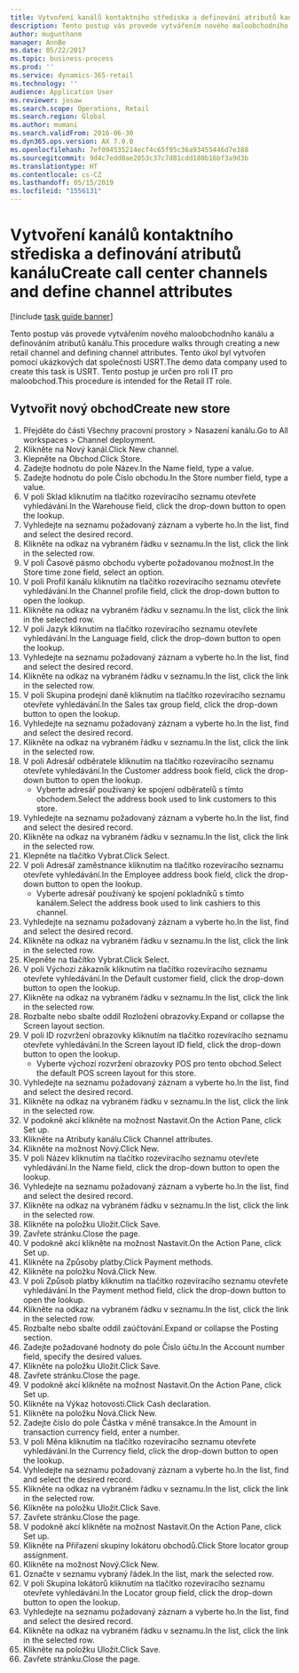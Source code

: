 ```yaml
---
title: Vytvoření kanálů kontaktního střediska a definování atributů kanálu
description: Tento postup vás provede vytvářením nového maloobchodního kanálu a definováním atributů kanálu.
author: mugunthanm
manager: AnnBe
ms.date: 05/22/2017
ms.topic: business-process
ms.prod: ''
ms.service: dynamics-365-retail
ms.technology: ''
audience: Application User
ms.reviewer: josaw
ms.search.scope: Operations, Retail
ms.search.region: Global
ms.author: mumani
ms.search.validFrom: 2016-06-30
ms.dyn365.ops.version: AX 7.0.0
ms.openlocfilehash: 7ef094535214ecf4c65f95c36a93455446d7e388
ms.sourcegitcommit: 9d4c7edd0ae2053c37c7d81cdd180b16bf3a9d3b
ms.translationtype: HT
ms.contentlocale: cs-CZ
ms.lasthandoff: 05/15/2019
ms.locfileid: "1556131"
---
```

# <a name="create-call-center-channels-and-define-channel-attributes"></a><span data-ttu-id="bb7b1-103">Vytvoření kanálů kontaktního střediska a definování atributů kanálu</span><span class="sxs-lookup"><span data-stu-id="bb7b1-103">Create call center channels and define channel attributes</span></span>

[!include [task guide banner](../includes/task-guide-banner.md)]

<span data-ttu-id="bb7b1-104">Tento postup vás provede vytvářením nového maloobchodního kanálu a definováním atributů kanálu.</span><span class="sxs-lookup"><span data-stu-id="bb7b1-104">This procedure walks through creating a new retail channel and defining channel attributes.</span></span> <span data-ttu-id="bb7b1-105">Tento úkol byl vytvořen pomocí ukázkových dat společnosti USRT.</span><span class="sxs-lookup"><span data-stu-id="bb7b1-105">The demo data company used to create this task is USRT.</span></span> <span data-ttu-id="bb7b1-106">Tento postup je určen pro roli IT pro maloobchod.</span><span class="sxs-lookup"><span data-stu-id="bb7b1-106">This procedure is intended for the Retail IT role.</span></span>


## <a name="create-new-store"></a><span data-ttu-id="bb7b1-107">Vytvořit nový obchod</span><span class="sxs-lookup"><span data-stu-id="bb7b1-107">Create new store</span></span>
1. <span data-ttu-id="bb7b1-108">Přejděte do části Všechny pracovní prostory > Nasazení kanálu.</span><span class="sxs-lookup"><span data-stu-id="bb7b1-108">Go to All workspaces > Channel deployment.</span></span>
2. <span data-ttu-id="bb7b1-109">Klikněte na Nový kanál.</span><span class="sxs-lookup"><span data-stu-id="bb7b1-109">Click New channel.</span></span>
3. <span data-ttu-id="bb7b1-110">Klepněte na Obchod.</span><span class="sxs-lookup"><span data-stu-id="bb7b1-110">Click Store.</span></span>
4. <span data-ttu-id="bb7b1-111">Zadejte hodnotu do pole Název.</span><span class="sxs-lookup"><span data-stu-id="bb7b1-111">In the Name field, type a value.</span></span>
5. <span data-ttu-id="bb7b1-112">Zadejte hodnotu do pole Číslo obchodu.</span><span class="sxs-lookup"><span data-stu-id="bb7b1-112">In the Store number field, type a value.</span></span>
6. <span data-ttu-id="bb7b1-113">V poli Sklad kliknutím na tlačítko rozevíracího seznamu otevřete vyhledávání.</span><span class="sxs-lookup"><span data-stu-id="bb7b1-113">In the Warehouse field, click the drop-down button to open the lookup.</span></span>
7. <span data-ttu-id="bb7b1-114">Vyhledejte na seznamu požadovaný záznam a vyberte ho.</span><span class="sxs-lookup"><span data-stu-id="bb7b1-114">In the list, find and select the desired record.</span></span>
8. <span data-ttu-id="bb7b1-115">Klikněte na odkaz na vybraném řádku v seznamu.</span><span class="sxs-lookup"><span data-stu-id="bb7b1-115">In the list, click the link in the selected row.</span></span>
9. <span data-ttu-id="bb7b1-116">V poli Časové pásmo obchodu vyberte požadovanou možnost.</span><span class="sxs-lookup"><span data-stu-id="bb7b1-116">In the Store time zone field, select an option.</span></span>
10. <span data-ttu-id="bb7b1-117">V poli Profil kanálu kliknutím na tlačítko rozevíracího seznamu otevřete vyhledávání.</span><span class="sxs-lookup"><span data-stu-id="bb7b1-117">In the Channel profile field, click the drop-down button to open the lookup.</span></span>
11. <span data-ttu-id="bb7b1-118">Klikněte na odkaz na vybraném řádku v seznamu.</span><span class="sxs-lookup"><span data-stu-id="bb7b1-118">In the list, click the link in the selected row.</span></span>
12. <span data-ttu-id="bb7b1-119">V poli Jazyk kliknutím na tlačítko rozevíracího seznamu otevřete vyhledávání.</span><span class="sxs-lookup"><span data-stu-id="bb7b1-119">In the Language field, click the drop-down button to open the lookup.</span></span>
13. <span data-ttu-id="bb7b1-120">Vyhledejte na seznamu požadovaný záznam a vyberte ho.</span><span class="sxs-lookup"><span data-stu-id="bb7b1-120">In the list, find and select the desired record.</span></span>
14. <span data-ttu-id="bb7b1-121">Klikněte na odkaz na vybraném řádku v seznamu.</span><span class="sxs-lookup"><span data-stu-id="bb7b1-121">In the list, click the link in the selected row.</span></span>
15. <span data-ttu-id="bb7b1-122">V poli Skupina prodejní daně kliknutím na tlačítko rozevíracího seznamu otevřete vyhledávání.</span><span class="sxs-lookup"><span data-stu-id="bb7b1-122">In the Sales tax group field, click the drop-down button to open the lookup.</span></span>
16. <span data-ttu-id="bb7b1-123">Vyhledejte na seznamu požadovaný záznam a vyberte ho.</span><span class="sxs-lookup"><span data-stu-id="bb7b1-123">In the list, find and select the desired record.</span></span>
17. <span data-ttu-id="bb7b1-124">Klikněte na odkaz na vybraném řádku v seznamu.</span><span class="sxs-lookup"><span data-stu-id="bb7b1-124">In the list, click the link in the selected row.</span></span>
18. <span data-ttu-id="bb7b1-125">V poli Adresář odběratele kliknutím na tlačítko rozevíracího seznamu otevřete vyhledávání.</span><span class="sxs-lookup"><span data-stu-id="bb7b1-125">In the Customer address book field, click the drop-down button to open the lookup.</span></span>
    * <span data-ttu-id="bb7b1-126">Vyberte adresář používaný ke spojení odběratelů s tímto obchodem.</span><span class="sxs-lookup"><span data-stu-id="bb7b1-126">Select the address book used to link customers to this store.</span></span>  
19. <span data-ttu-id="bb7b1-127">Vyhledejte na seznamu požadovaný záznam a vyberte ho.</span><span class="sxs-lookup"><span data-stu-id="bb7b1-127">In the list, find and select the desired record.</span></span>
20. <span data-ttu-id="bb7b1-128">Klikněte na odkaz na vybraném řádku v seznamu.</span><span class="sxs-lookup"><span data-stu-id="bb7b1-128">In the list, click the link in the selected row.</span></span>
21. <span data-ttu-id="bb7b1-129">Klepněte na tlačítko Vybrat.</span><span class="sxs-lookup"><span data-stu-id="bb7b1-129">Click Select.</span></span>
22. <span data-ttu-id="bb7b1-130">V poli Adresář zaměstnance kliknutím na tlačítko rozevíracího seznamu otevřete vyhledávání.</span><span class="sxs-lookup"><span data-stu-id="bb7b1-130">In the Employee address book field, click the drop-down button to open the lookup.</span></span>
    * <span data-ttu-id="bb7b1-131">Vyberte adresář používaný ke spojení pokladníků s tímto kanálem.</span><span class="sxs-lookup"><span data-stu-id="bb7b1-131">Select the address book used to link cashiers to this channel.</span></span>  
23. <span data-ttu-id="bb7b1-132">Vyhledejte na seznamu požadovaný záznam a vyberte ho.</span><span class="sxs-lookup"><span data-stu-id="bb7b1-132">In the list, find and select the desired record.</span></span>
24. <span data-ttu-id="bb7b1-133">Klikněte na odkaz na vybraném řádku v seznamu.</span><span class="sxs-lookup"><span data-stu-id="bb7b1-133">In the list, click the link in the selected row.</span></span>
25. <span data-ttu-id="bb7b1-134">Klepněte na tlačítko Vybrat.</span><span class="sxs-lookup"><span data-stu-id="bb7b1-134">Click Select.</span></span>
26. <span data-ttu-id="bb7b1-135">V poli Výchozí zákazník kliknutím na tlačítko rozevíracího seznamu otevřete vyhledávání.</span><span class="sxs-lookup"><span data-stu-id="bb7b1-135">In the Default customer field, click the drop-down button to open the lookup.</span></span>
27. <span data-ttu-id="bb7b1-136">Klikněte na odkaz na vybraném řádku v seznamu.</span><span class="sxs-lookup"><span data-stu-id="bb7b1-136">In the list, click the link in the selected row.</span></span>
28. <span data-ttu-id="bb7b1-137">Rozbalte nebo sbalte oddíl Rozložení obrazovky.</span><span class="sxs-lookup"><span data-stu-id="bb7b1-137">Expand or collapse the Screen layout section.</span></span>
29. <span data-ttu-id="bb7b1-138">V poli ID rozvržení obrazovky kliknutím na tlačítko rozevíracího seznamu otevřete vyhledávání.</span><span class="sxs-lookup"><span data-stu-id="bb7b1-138">In the Screen layout ID field, click the drop-down button to open the lookup.</span></span>
    * <span data-ttu-id="bb7b1-139">Vyberte výchozí rozvržení obrazovky POS pro tento obchod.</span><span class="sxs-lookup"><span data-stu-id="bb7b1-139">Select the default POS screen layout for this store.</span></span>  
30. <span data-ttu-id="bb7b1-140">Vyhledejte na seznamu požadovaný záznam a vyberte ho.</span><span class="sxs-lookup"><span data-stu-id="bb7b1-140">In the list, find and select the desired record.</span></span>
31. <span data-ttu-id="bb7b1-141">Klikněte na odkaz na vybraném řádku v seznamu.</span><span class="sxs-lookup"><span data-stu-id="bb7b1-141">In the list, click the link in the selected row.</span></span>
32. <span data-ttu-id="bb7b1-142">V podokně akcí klikněte na možnost Nastavit.</span><span class="sxs-lookup"><span data-stu-id="bb7b1-142">On the Action Pane, click Set up.</span></span>
33. <span data-ttu-id="bb7b1-143">Klikněte na Atributy kanálu.</span><span class="sxs-lookup"><span data-stu-id="bb7b1-143">Click Channel attributes.</span></span>
34. <span data-ttu-id="bb7b1-144">Klikněte na možnost Nový.</span><span class="sxs-lookup"><span data-stu-id="bb7b1-144">Click New.</span></span>
35. <span data-ttu-id="bb7b1-145">V poli Název kliknutím na tlačítko rozevíracího seznamu otevřete vyhledávání.</span><span class="sxs-lookup"><span data-stu-id="bb7b1-145">In the Name field, click the drop-down button to open the lookup.</span></span>
36. <span data-ttu-id="bb7b1-146">Vyhledejte na seznamu požadovaný záznam a vyberte ho.</span><span class="sxs-lookup"><span data-stu-id="bb7b1-146">In the list, find and select the desired record.</span></span>
37. <span data-ttu-id="bb7b1-147">Klikněte na odkaz na vybraném řádku v seznamu.</span><span class="sxs-lookup"><span data-stu-id="bb7b1-147">In the list, click the link in the selected row.</span></span>
38. <span data-ttu-id="bb7b1-148">Klikněte na položku Uložit.</span><span class="sxs-lookup"><span data-stu-id="bb7b1-148">Click Save.</span></span>
39. <span data-ttu-id="bb7b1-149">Zavřete stránku.</span><span class="sxs-lookup"><span data-stu-id="bb7b1-149">Close the page.</span></span>
40. <span data-ttu-id="bb7b1-150">V podokně akcí klikněte na možnost Nastavit.</span><span class="sxs-lookup"><span data-stu-id="bb7b1-150">On the Action Pane, click Set up.</span></span>
41. <span data-ttu-id="bb7b1-151">Klikněte na Způsoby platby.</span><span class="sxs-lookup"><span data-stu-id="bb7b1-151">Click Payment methods.</span></span>
42. <span data-ttu-id="bb7b1-152">Klikněte na položku Nová.</span><span class="sxs-lookup"><span data-stu-id="bb7b1-152">Click New.</span></span>
43. <span data-ttu-id="bb7b1-153">V poli Způsob platby kliknutím na tlačítko rozevíracího seznamu otevřete vyhledávání.</span><span class="sxs-lookup"><span data-stu-id="bb7b1-153">In the Payment method field, click the drop-down button to open the lookup.</span></span>
44. <span data-ttu-id="bb7b1-154">Klikněte na odkaz na vybraném řádku v seznamu.</span><span class="sxs-lookup"><span data-stu-id="bb7b1-154">In the list, click the link in the selected row.</span></span>
45. <span data-ttu-id="bb7b1-155">Rozbalte nebo sbalte oddíl zaúčtování.</span><span class="sxs-lookup"><span data-stu-id="bb7b1-155">Expand or collapse the Posting section.</span></span>
46. <span data-ttu-id="bb7b1-156">Zadejte požadované hodnoty do pole Číslo účtu.</span><span class="sxs-lookup"><span data-stu-id="bb7b1-156">In the Account number field, specify the desired values.</span></span>
47. <span data-ttu-id="bb7b1-157">Klikněte na položku Uložit.</span><span class="sxs-lookup"><span data-stu-id="bb7b1-157">Click Save.</span></span>
48. <span data-ttu-id="bb7b1-158">Zavřete stránku.</span><span class="sxs-lookup"><span data-stu-id="bb7b1-158">Close the page.</span></span>
49. <span data-ttu-id="bb7b1-159">V podokně akcí klikněte na možnost Nastavit.</span><span class="sxs-lookup"><span data-stu-id="bb7b1-159">On the Action Pane, click Set up.</span></span>
50. <span data-ttu-id="bb7b1-160">Klikněte na Výkaz hotovosti.</span><span class="sxs-lookup"><span data-stu-id="bb7b1-160">Click Cash declaration.</span></span>
51. <span data-ttu-id="bb7b1-161">Klikněte na položku Nová.</span><span class="sxs-lookup"><span data-stu-id="bb7b1-161">Click New.</span></span>
52. <span data-ttu-id="bb7b1-162">Zadejte číslo do pole Částka v měně transakce.</span><span class="sxs-lookup"><span data-stu-id="bb7b1-162">In the Amount in transaction currency field, enter a number.</span></span>
53. <span data-ttu-id="bb7b1-163">V poli Měna kliknutím na tlačítko rozevíracího seznamu otevřete vyhledávání.</span><span class="sxs-lookup"><span data-stu-id="bb7b1-163">In the Currency field, click the drop-down button to open the lookup.</span></span>
54. <span data-ttu-id="bb7b1-164">Vyhledejte na seznamu požadovaný záznam a vyberte ho.</span><span class="sxs-lookup"><span data-stu-id="bb7b1-164">In the list, find and select the desired record.</span></span>
55. <span data-ttu-id="bb7b1-165">Klikněte na odkaz na vybraném řádku v seznamu.</span><span class="sxs-lookup"><span data-stu-id="bb7b1-165">In the list, click the link in the selected row.</span></span>
56. <span data-ttu-id="bb7b1-166">Klikněte na položku Uložit.</span><span class="sxs-lookup"><span data-stu-id="bb7b1-166">Click Save.</span></span>
57. <span data-ttu-id="bb7b1-167">Zavřete stránku.</span><span class="sxs-lookup"><span data-stu-id="bb7b1-167">Close the page.</span></span>
58. <span data-ttu-id="bb7b1-168">V podokně akcí klikněte na možnost Nastavit.</span><span class="sxs-lookup"><span data-stu-id="bb7b1-168">On the Action Pane, click Set up.</span></span>
59. <span data-ttu-id="bb7b1-169">Klikněte na Přiřazení skupiny lokátoru obchodů.</span><span class="sxs-lookup"><span data-stu-id="bb7b1-169">Click Store locator group assignment.</span></span>
60. <span data-ttu-id="bb7b1-170">Klikněte na možnost Nový.</span><span class="sxs-lookup"><span data-stu-id="bb7b1-170">Click New.</span></span>
61. <span data-ttu-id="bb7b1-171">Označte v seznamu vybraný řádek.</span><span class="sxs-lookup"><span data-stu-id="bb7b1-171">In the list, mark the selected row.</span></span>
62. <span data-ttu-id="bb7b1-172">V poli Skupina lokátorů kliknutím na tlačítko rozevíracího seznamu otevřete vyhledávání.</span><span class="sxs-lookup"><span data-stu-id="bb7b1-172">In the Locator group field, click the drop-down button to open the lookup.</span></span>
63. <span data-ttu-id="bb7b1-173">Vyhledejte na seznamu požadovaný záznam a vyberte ho.</span><span class="sxs-lookup"><span data-stu-id="bb7b1-173">In the list, find and select the desired record.</span></span>
64. <span data-ttu-id="bb7b1-174">Klikněte na odkaz na vybraném řádku v seznamu.</span><span class="sxs-lookup"><span data-stu-id="bb7b1-174">In the list, click the link in the selected row.</span></span>
65. <span data-ttu-id="bb7b1-175">Klikněte na položku Uložit.</span><span class="sxs-lookup"><span data-stu-id="bb7b1-175">Click Save.</span></span>
66. <span data-ttu-id="bb7b1-176">Zavřete stránku.</span><span class="sxs-lookup"><span data-stu-id="bb7b1-176">Close the page.</span></span>

